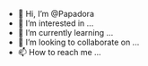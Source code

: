 - 👋 Hi, I’m @Papadora
- 👀 I’m interested in ...
- 🌱 I’m currently learning ...
- 💞️ I’m looking to collaborate on ...
- 📫 How to reach me ...

<!---
Papadora/Papadora is a ✨ special ✨ repository because its `README.md` (this file) appears on your GitHub profile.
You can click the Preview link to take a look at your changes.
--->
